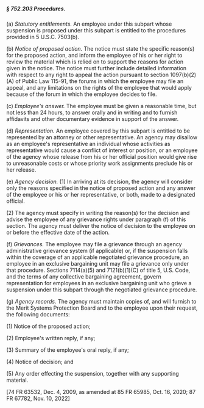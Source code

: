 ##### § 752.203 Procedures. #####

(a) *Statutory entitlements.* An employee under this subpart whose suspension is proposed under this subpart is entitled to the procedures provided in 5 U.S.C. 7503(b).

(b) *Notice of proposed action.* The notice must state the specific reason(s) for the proposed action, and inform the employee of his or her right to review the material which is relied on to support the reasons for action given in the notice. The notice must further include detailed information with respect to any right to appeal the action pursuant to section 1097(b)(2)(A) of Public Law 115-91, the forums in which the employee may file an appeal, and any limitations on the rights of the employee that would apply because of the forum in which the employee decides to file.

(c) *Employee's answer.* The employee must be given a reasonable time, but not less than 24 hours, to answer orally and in writing and to furnish affidavits and other documentary evidence in support of the answer.

(d) *Representation.* An employee covered by this subpart is entitled to be represented by an attorney or other representative. An agency may disallow as an employee's representative an individual whose activities as representative would cause a conflict of interest or position, or an employee of the agency whose release from his or her official position would give rise to unreasonable costs or whose priority work assignments preclude his or her release.

(e) *Agency decision.* (1) In arriving at its decision, the agency will consider only the reasons specified in the notice of proposed action and any answer of the employee or his or her representative, or both, made to a designated official.

(2) The agency must specify in writing the reason(s) for the decision and advise the employee of any grievance rights under paragraph (f) of this section. The agency must deliver the notice of decision to the employee on or before the effective date of the action.

(f) *Grievances.* The employee may file a grievance through an agency administrative grievance system (if applicable) or, if the suspension falls within the coverage of an applicable negotiated grievance procedure, an employee in an exclusive bargaining unit may file a grievance only under that procedure. Sections 7114(a)(5) and 7121(b)(1)(C) of title 5, U.S. Code, and the terms of any collective bargaining agreement, govern representation for employees in an exclusive bargaining unit who grieve a suspension under this subpart through the negotiated grievance procedure.

(g) *Agency records.* The agency must maintain copies of, and will furnish to the Merit Systems Protection Board and to the employee upon their request, the following documents:

(1) Notice of the proposed action;

(2) Employee's written reply, if any;

(3) Summary of the employee's oral reply, if any;

(4) Notice of decision; and

(5) Any order effecting the suspension, together with any supporting material.

[74 FR 63532, Dec. 4, 2009, as amended at 85 FR 65985, Oct. 16, 2020; 87 FR 67782, Nov. 10, 2022]